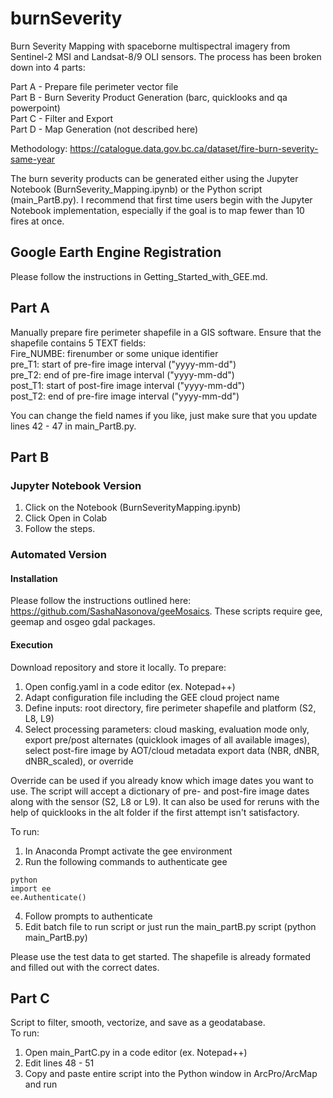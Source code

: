 # burnSeverity

Burn Severity Mapping with spaceborne multispectral imagery from Sentinel-2 MSI and Landsat-8/9 OLI sensors.
The process has been broken down into 4 parts:  
    
Part A - Prepare file perimeter vector file  
Part B - Burn Severity Product Generation (barc, quicklooks and qa powerpoint)  
Part C - Filter and Export  
Part D - Map Generation (not described here)  

Methodology: https://catalogue.data.gov.bc.ca/dataset/fire-burn-severity-same-year

The burn severity products can be generated either using the Jupyter Notebook (BurnSeverity_Mapping.ipynb) or the Python script (main_PartB.py). I recommend that first time users begin with the Jupyter Notebook implementation, especially if the goal is to map fewer than 10 fires at once.

## Google Earth Engine Registration
Please follow the instructions in Getting_Started_with_GEE.md. 

## Part A
Manually prepare fire perimeter shapefile in a GIS software. Ensure that the shapefile contains 5 TEXT fields:  
Fire_NUMBE: firenumber or some unique identifier   
pre_T1: start of pre-fire image interval ("yyyy-mm-dd")  
pre_T2: end of pre-fire image interval ("yyyy-mm-dd")  
post_T1: start of post-fire image interval ("yyyy-mm-dd")  
post_T2: end of pre-fire image interval ("yyyy-mm-dd")  

You can change the field names if you like, just make sure that you update lines 42 - 47 in main_PartB.py.

## Part B
### Jupyter Notebook Version
1. Click on the Notebook (BurnSeverityMapping.ipynb)
2. Click Open in Colab
3. Follow the steps.

### Automated Version
#### Installation
Please follow the instructions outlined here: https://github.com/SashaNasonova/geeMosaics. These scripts require gee, geemap and osgeo gdal packages.

#### Execution
Download repository and store it locally.
To prepare: 
1. Open config.yaml in a code editor (ex. Notepad++)
2. Adapt configuration file including the GEE cloud project name
3. Define inputs: root directory, fire perimeter shapefile and platform (S2, L8, L9)  
4. Select processing parameters: cloud masking, evaluation mode only, export pre/post alternates (quicklook images of all available images), select post-fire image by AOT/cloud metadata export data (NBR, dNBR, dNBR_scaled), or override  

Override can be used if you already know which image dates you want to use. The script will accept a dictionary of pre- and post-fire image dates along
with the sensor (S2, L8 or L9). It can also be used for reruns with the help of quicklooks in the alt folder if the first attempt isn't satisfactory.

To run:
1. In Anaconda Prompt activate the gee environment
2. Run the following commands to authenticate gee
```
python
import ee
ee.Authenticate()
```
4. Follow prompts to authenticate
5. Edit batch file to run script or just run the main_partB.py script (python main_PartB.py)

Please use the test data to get started. The shapefile is already formated and filled out with the correct dates.

## Part C
Script to filter, smooth, vectorize, and save as a geodatabase.  
To run: 
1. Open main_PartC.py in a code editor (ex. Notepad++)
2. Edit lines 48 - 51
3. Copy and paste entire script into the Python window in ArcPro/ArcMap and run

